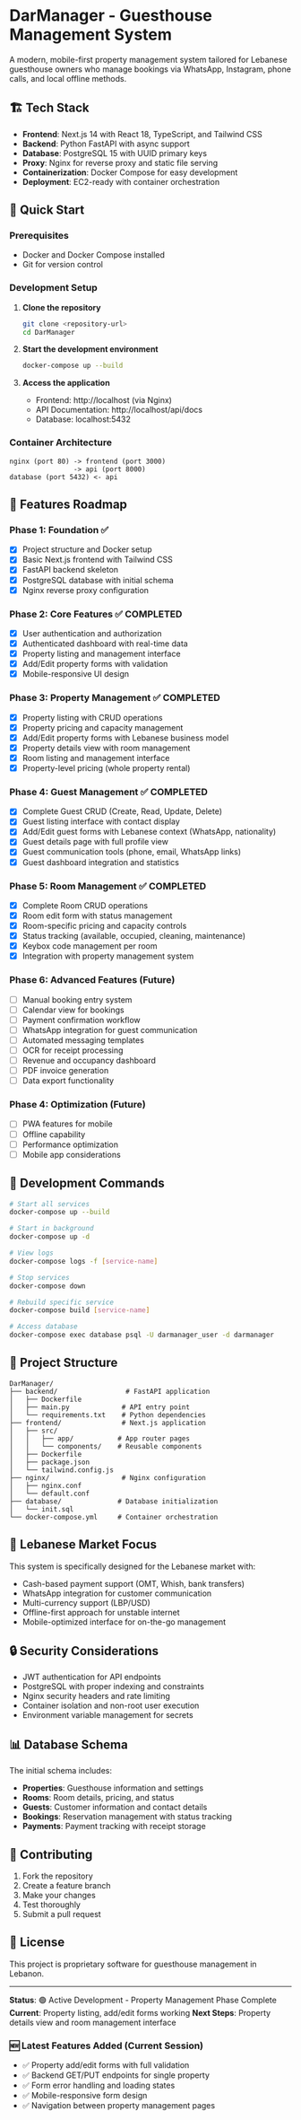 # DarManager - Guesthouse Management System

A modern, mobile-first property management system tailored for Lebanese guesthouse owners who manage bookings via WhatsApp, Instagram, phone calls, and local offline methods.

## 🏗️ Tech Stack

- **Frontend**: Next.js 14 with React 18, TypeScript, and Tailwind CSS
- **Backend**: Python FastAPI with async support
- **Database**: PostgreSQL 15 with UUID primary keys
- **Proxy**: Nginx for reverse proxy and static file serving
- **Containerization**: Docker Compose for easy development
- **Deployment**: EC2-ready with container orchestration

## 🚀 Quick Start

### Prerequisites
- Docker and Docker Compose installed
- Git for version control

### Development Setup

1. **Clone the repository**
   ```bash
   git clone <repository-url>
   cd DarManager
   ```

2. **Start the development environment**
   ```bash
   docker-compose up --build
   ```

3. **Access the application**
   - Frontend: http://localhost (via Nginx)
   - API Documentation: http://localhost/api/docs
   - Database: localhost:5432

### Container Architecture

```
nginx (port 80) -> frontend (port 3000)
                -> api (port 8000)
database (port 5432) <- api
```

## 📱 Features Roadmap

### Phase 1: Foundation ✅
- [x] Project structure and Docker setup
- [x] Basic Next.js frontend with Tailwind CSS
- [x] FastAPI backend skeleton
- [x] PostgreSQL database with initial schema
- [x] Nginx reverse proxy configuration

### Phase 2: Core Features ✅ COMPLETED
- [x] User authentication and authorization
- [x] Authenticated dashboard with real-time data
- [x] Property listing and management interface
- [x] Add/Edit property forms with validation
- [x] Mobile-responsive UI design

### Phase 3: Property Management ✅ COMPLETED
- [x] Property listing with CRUD operations
- [x] Property pricing and capacity management
- [x] Add/Edit property forms with Lebanese business model
- [x] Property details view with room management
- [x] Room listing and management interface
- [x] Property-level pricing (whole property rental)

### Phase 4: Guest Management ✅ COMPLETED
- [x] Complete Guest CRUD (Create, Read, Update, Delete)
- [x] Guest listing interface with contact display
- [x] Add/Edit guest forms with Lebanese context (WhatsApp, nationality)
- [x] Guest details page with full profile view
- [x] Guest communication tools (phone, email, WhatsApp links)
- [x] Guest dashboard integration and statistics

### Phase 5: Room Management ✅ COMPLETED
- [x] Complete Room CRUD operations
- [x] Room edit form with status management
- [x] Room-specific pricing and capacity controls
- [x] Status tracking (available, occupied, cleaning, maintenance)
- [x] Keybox code management per room
- [x] Integration with property management system

### Phase 6: Advanced Features (Future)
- [ ] Manual booking entry system
- [ ] Calendar view for bookings
- [ ] Payment confirmation workflow
- [ ] WhatsApp integration for guest communication
- [ ] Automated messaging templates
- [ ] OCR for receipt processing
- [ ] Revenue and occupancy dashboard
- [ ] PDF invoice generation
- [ ] Data export functionality

### Phase 4: Optimization (Future)
- [ ] PWA features for mobile
- [ ] Offline capability
- [ ] Performance optimization
- [ ] Mobile app considerations

## 🔧 Development Commands

```bash
# Start all services
docker-compose up --build

# Start in background
docker-compose up -d

# View logs
docker-compose logs -f [service-name]

# Stop services
docker-compose down

# Rebuild specific service
docker-compose build [service-name]

# Access database
docker-compose exec database psql -U darmanager_user -d darmanager
```

## 📁 Project Structure

```
DarManager/
├── backend/                 # FastAPI application
│   ├── Dockerfile
│   ├── main.py             # API entry point
│   └── requirements.txt    # Python dependencies
├── frontend/               # Next.js application
│   ├── src/
│   │   ├── app/           # App router pages
│   │   └── components/    # Reusable components
│   ├── Dockerfile
│   ├── package.json
│   └── tailwind.config.js
├── nginx/                  # Nginx configuration
│   ├── nginx.conf
│   └── default.conf
├── database/              # Database initialization
│   └── init.sql
└── docker-compose.yml     # Container orchestration
```

## 🎯 Lebanese Market Focus

This system is specifically designed for the Lebanese market with:
- Cash-based payment support (OMT, Whish, bank transfers)
- WhatsApp integration for customer communication
- Multi-currency support (LBP/USD)
- Offline-first approach for unstable internet
- Mobile-optimized interface for on-the-go management

## 🔒 Security Considerations

- JWT authentication for API endpoints
- PostgreSQL with proper indexing and constraints
- Nginx security headers and rate limiting
- Container isolation and non-root user execution
- Environment variable management for secrets

## 📊 Database Schema

The initial schema includes:
- **Properties**: Guesthouse information and settings
- **Rooms**: Room details, pricing, and status
- **Guests**: Customer information and contact details
- **Bookings**: Reservation management with status tracking
- **Payments**: Payment tracking with receipt storage

## 🤝 Contributing

1. Fork the repository
2. Create a feature branch
3. Make your changes
4. Test thoroughly
5. Submit a pull request

## 📝 License

This project is proprietary software for guesthouse management in Lebanon.

---

**Status**: 🟢 Active Development - Property Management Phase Complete
**Current**: Property listing, add/edit forms working
**Next Steps**: Property details view and room management interface

### 🆕 Latest Features Added (Current Session)
- ✅ Property add/edit forms with full validation
- ✅ Backend GET/PUT endpoints for single property
- ✅ Form error handling and loading states
- ✅ Mobile-responsive form design
- ✅ Navigation between property management pages
